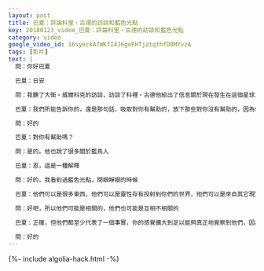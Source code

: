 ```yaml
---
layout: post
title: 巴夏：評論科里・古德的訪談和藍色光點
key: 20180123_video_巴夏：評論科里・古德的訪談和藍色光點
category: video
google_video_id: 16syeckA7WKfI4J6goFHTjatqthfD0MYvzA
tags: [影片]
text: |
  問：你好巴夏

  巴夏：日安

  問：我聽了大衛‧威爾科克的訪談，訪談了科裡‧古德他給出了信息關於現在發生在這個星球上的情況，你能評論下科裡‧古德所說的嗎？

  巴夏：我們所能告訴你的，還是那句話，吸取對你有幫助的，放下那些對你沒有幫助的，因為你聽到的描述可能是可能的平行現實的描述，給予你一個機會來決定你更偏好哪一個

  問：好的

  巴夏：對你有幫助嗎？

  問：是的。他也說了很多關於藍鳥人

  巴夏：恩，這是一種解釋

  問：好的，我看到過藍色光點，閉眼睜眼的時候

  巴夏：他們可以是很多東西，他們可以是靈性存有投射到你們的世界，他們可以是來自其它現實和其它維度的探索，他們可以是很多不同的東西，這取決於你必須根據案例的即時情況為基礎來斷定

  問：好吧，所以他們可能是相關的，他們也可能是互相不相關的

  巴夏：正確，但他們都至少代表了一個事實，你的感覺擴大到足以能夠真正地覺察到他們，因為他們經常在你們大家的周圍，每時每刻都有事物來來去去，進行通行互相貫通，現在這裡就有很多交通流動在進行，但是你只能看到與你所處的振動狀態相關的東西，當你擴大你的感官，你可以看到更多的交通流動

  問：好的
---
```


{%- include algolia-hack.html -%}
